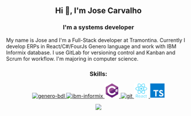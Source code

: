 <h2 align="center">Hi 👋, I'm Jose Carvalho</h2>
<h3 align="center"> I'm a systems developer</h3>

My name is Jose and I'm a Full-Stack developer at Tramontina. Currently I develop ERPs in React/C#/FourJs Genero
language and work with IBM Informix database. I use GitLab for versioning control and Kanban and Scrum for
workflow. I'm majoring in computer science.

<div align="center">
   <h3>Skills:</h3>
   <p>
      <a href="https://4js.com" target="_blank" rel="noreferrer"> 
         <img
            src="https://avatars.githubusercontent.com/u/15048951?s=200&amp;v=4" 
            alt="genero-bdl"
            width="40" 
            height="40" /> 
      </a>
      <a href="https://www.ibm.com/products/informix" target="_blank" rel="noreferrer">
         <img
            src="https://camo.githubusercontent.com/a85eea97365c76656e90ef3a4fc31c3864861b766a4ef418b4e4f04d412f77ba/68747470733a2f2f75706c6f61642e77696b696d656469612e6f72672f77696b6970656469612f636f6d6d6f6e732f7468756d622f352f35312f49424d5f6c6f676f2e7376672f31323070782d49424d5f6c6f676f2e7376672e706e67"
            alt="ibm-informix" 
            width="40" 
            height="40" />
      </a>
      <a href="https://learn.microsoft.com/pt-br/dotnet/csharp/" target="_blank" rel="noreferrer">
         <img
            src="https://raw.githubusercontent.com/devicons/devicon/master/icons/csharp/csharp-original.svg"
            alt="csharp"
            width="40" 
            height="40" /> 
      </a>
      <a href="https://git-scm.com/" target="_blank" rel="noreferrer">
         <img
            src="https://www.vectorlogo.zone/logos/git-scm/git-scm-icon.svg" 
            alt="git" 
            width="40"
            height="40" /> 
      </a>
      <a href="https://reactjs.org/" target="_blank" rel="noreferrer">
         <img
            src="https://raw.githubusercontent.com/devicons/devicon/master/icons/react/react-original-wordmark.svg"
            alt="react" 
            width="40" 
            height="40" /> 
      </a>
      <a href="https://www.typescriptlang.org/" target="_blank" rel="noreferrer"> 
         <img
            src="https://raw.githubusercontent.com/devicons/devicon/master/icons/typescript/typescript-original.svg"
            alt="typescript" 
            width="40" 
            height="40" /> </a>
   </p>
   <div align="center">
      <a href="https://github.com/josevcarvalho?tab=repositories">
         <img 
            height=150
            src="https://github-readme-stats.vercel.app/api/top-langs/?username=josevcarvalho&layout=compact&hide_border=true&title_color=F0F6FC&text_color=c9d1d9&bg_color=0d1117" />
     </a>
</div>
